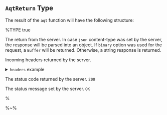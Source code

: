 ## `AqtReturn` Type

The result of the `aqt` function will have the following structure:

%TYPE true
<p name="body" type="string|object|Buffer">
  <d>The return from the server. In case <code>json</code> content-type was set by the server, the response will be parsed into an object. If <code>binary</code> option was used for the request, a <code>Buffer</code> will be returned. Otherwise, a string response is returned.</d>
</p>
<p name="headers" type="object">
  <d>Incoming headers returned by the server.</d>
  <e row>

<details>
<summary><code>headers</code> example</summary>

```json5
{
  "server": "GitHub.com",
  "date": "Wed, 18 Jul 2018 01:32:47 GMT",
  "content-type": "application/json; charset=utf-8",
  "content-length": "2",
  "connection": "close",
  "status": "200 OK",
  "x-ratelimit-limit": "60",
  "x-ratelimit-remaining": "59",
  "x-ratelimit-reset": "1531881167",
  "cache-control": "public, max-age=60, s-maxage=60",
  "vary": "Accept",
  "etag": "\"d751713988987e9331980363e24189ce\"",
  "x-github-media-type": "github.v3; format=json",
  "access-control-allow-origin": "*",
  "x-frame-options": "deny",
  "x-content-type-options": "nosniff",
  "x-xss-protection": "1; mode=block",
  "content-security-policy": "default-src 'none'",
  "x-runtime-rack": "0.018822",
  "x-github-request-id": "F187:785E:65A1E8A:C2A36B5:5B4E98BF"
}
```
</details>
</e>
</p>
<p name="statusCode" type="number">
  <d>The status code returned by the server.</d>
  <e><code>200</code></e>
</p>
<p name="statusMessage" type="string">
  <d>The status message set by the server.</d>
  <e><code>OK</code></e>
</p>
%

%~%